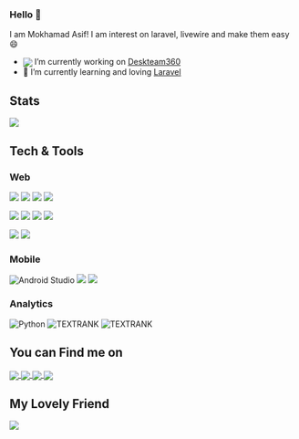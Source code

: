 ### Hello 👋
I am Mokhamad Asif! I am interest on laravel, livewire and make them easy 😄 

[//]: # (<!--)

[//]: # (**geofany/geofany** is a ✨ _special_ ✨ repository because its `README.md` &#40;this file&#41; appears on your GitHub profile.)

[//]: # ()
[//]: # (Here are some ideas to get you started:)

[//]: # ()
[//]: # (- 🔭 I’m currently working on ...)

[//]: # (- 🌱 I’m currently learning ...)

[//]: # (- 👯 I’m looking to collaborate on ...)

[//]: # (- 🤔 I’m looking for help with ...)

[//]: # (- 💬 Ask me about ...)

[//]: # (- 📫 How to reach me: ...)

[//]: # (- 😄 Pronouns: ...)

[//]: # (- ⚡ Fun fact: ...)


[//]: # (-->)
- <img align="center" src="https://deskteam360.com/storage/2018/06/deskteam360-favicon-100x100.png" /> I’m currently working on <a href="https://deskteam360.com/">Deskteam360</a>
- 🌱 I’m currently learning and loving <a href="https://laravel.com">Laravel</a>

## Stats

<a href="https://github.com/anuraghazra/github-readme-stats">
  <img align="center" src="https://github-readme-stats.vercel.app/api?username=masif088&count_private=true&theme=algolia&include_all_commits=true&show_icons=true&line_height=20" />
</a>


## Tech & Tools
### Web

![](https://img.shields.io/badge/Laravel-FF2D20?style=for-the-badge&logo=laravel&logoColor=white)
![](https://img.shields.io/badge/Livewire-FB70A9?style=for-the-badge&logo=livewire&logoColor=white)
![](https://img.shields.io/badge/PHP-777BB4?style=for-the-badge&logo=php&logoColor=white)
![](https://img.shields.io/badge/MySQL-f29111?style=for-the-badge&logo=mysql&logoColor=white)


![](https://img.shields.io/badge/HTML5-E34F26?style=for-the-badge&logo=html5&logoColor=white)
![](https://img.shields.io/badge/CSS3-1572B6?style=for-the-badge&logo=css3&logoColor=white)
![](https://img.shields.io/badge/JavaScript-323330?style=for-the-badge&logo=javascript&logoColor=F7DF1E)
![](https://img.shields.io/badge/jQuery-0769AD?style=for-the-badge&logo=jquery&logoColor=white)

![](https://img.shields.io/badge/Bootstrap-563D7C?style=for-the-badge&logo=bootstrap&logoColor=white)
![](https://img.shields.io/badge/Tailwind_CSS-38B2AC?style=for-the-badge&logo=tailwind-css&logoColor=white)

### Mobile
![Android Studio](https://img.shields.io/badge/Android%20Studio-3DDC84.svg?style=for-the-badge&logo=android-studio&logoColor=white)
![](https://img.shields.io/badge/Java-dd0000?style=for-the-badge&logo=android&logoColor=white)
![](https://img.shields.io/badge/Kotlin-E24462?style=for-the-badge&logo=kotlin&logoColor=white)


### Analytics
![Python](https://img.shields.io/badge/python-3670A0?style=for-the-badge&logo=python&logoColor=ffdd54)
![TEXTRANK](https://img.shields.io/badge/TEXTRANK-3670FF?style=for-the-badge&&logoColor=ffdd54)
![TEXTRANK](https://img.shields.io/badge/NLP-3611FF?style=for-the-badge&&logoColor=ffdd54)

## You can Find me on
<a href="https://t.me/Masif088">
   <img align="center" src="https://img.shields.io/badge/Telegram-2CA5E0?style=for-the-badge&logo=telegram&logoColor=white" />
</a>

<a href="mailto:mokhamadasif@gmail.com">
   <img align="center" src="https://img.shields.io/badge/Gmail-D14836?style=for-the-badge&logo=gmail&logoColor=white" />
</a>

<a href="https://www.facebook.com/masif088/">
   <img align="center" src="https://img.shields.io/badge/Facebook-1877F2?style=for-the-badge&logo=facebook&logoColor=white" />
</a>

<a href="https://www.instagram.com/masif_creative/">
   <img align="center" src="https://img.shields.io/badge/Instagram-E4405F?style=for-the-badge&logo=instagram&logoColor=white" />
</a>


## My Lovely Friend
![](https://img.shields.io/badge/Apple-Macbook_Pro_M1-00aaD6?style=for-the-badge&logo=apple&logoColor=white)

